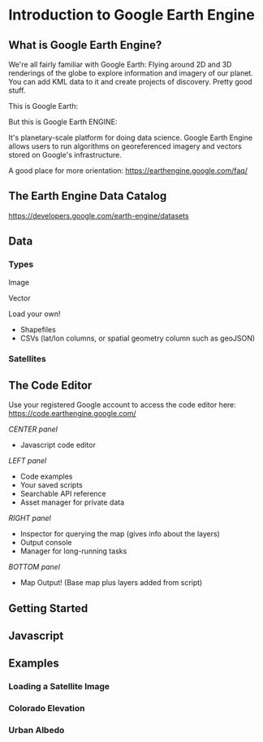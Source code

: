 # Introduction to Google Earth Engine

## What is Google Earth Engine?

We're all fairly familiar with Google Earth: Flying around 2D and 3D renderings of the globe to explore information and imagery of our planet. You can add KML data to it and create projects of discovery. Pretty good stuff.

This is Google Earth:

But this is Google Earth ENGINE:

It's planetary-scale platform for doing data science. Google Earth Engine allows users to run algorithms on georeferenced imagery and vectors stored on Google's infrastructure.

A good place for more orientation: https://earthengine.google.com/faq/

## The Earth Engine Data Catalog

https://developers.google.com/earth-engine/datasets

## Data

### Types

Image

Vector

Load your own!
- Shapefiles
- CSVs (lat/lon columns, or spatial geometry column such as geoJSON)

### Satellites

## The Code Editor

Use your registered Google account to access the code editor here:
https://code.earthengine.google.com/


*CENTER panel*
- Javascript code editor

*LEFT panel*
- Code examples
- Your saved scripts
- Searchable API reference
- Asset manager for private data

*RIGHT panel* 
- Inspector for querying the map (gives info about the layers)
- Output console
- Manager for long-running tasks

*BOTTOM panel*
- Map Output! (Base map plus layers added from script)


## Getting Started

## Javascript

## Examples

### Loading a Satellite Image

### Colorado Elevation

### Urban Albedo
